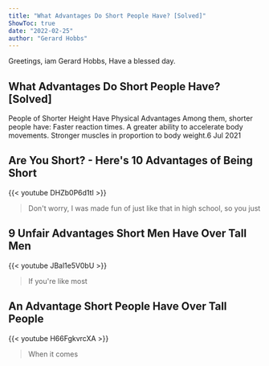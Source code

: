 ```yaml
---
title: "What Advantages Do Short People Have? [Solved]"
ShowToc: true 
date: "2022-02-25"
author: "Gerard Hobbs" 
---
```


Greetings, iam Gerard Hobbs, Have a blessed day.
## What Advantages Do Short People Have? [Solved]
People of Shorter Height Have Physical Advantages Among them, shorter people have: Faster reaction times. A greater ability to accelerate body movements. Stronger muscles in proportion to body weight.6 Jul 2021

## Are You Short? - Here's 10 Advantages of Being Short
{{< youtube DHZb0P6d1tI >}}
>Don't worry, I was made fun of just like that in high school, so you just 

## 9 Unfair Advantages Short Men Have Over Tall Men
{{< youtube JBal1e5V0bU >}}
>If you're like most 

## An Advantage Short People Have Over Tall People
{{< youtube H66FgkvrcXA >}}
>When it comes 

